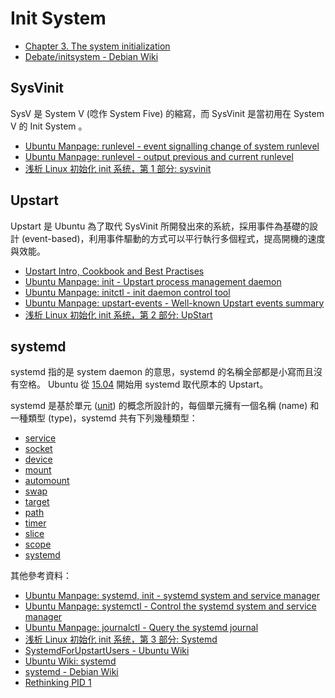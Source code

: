 # Init System

* [Chapter 3. The system initialization](https://www.debian.org/doc/manuals/debian-reference/ch03.en.html)
* [Debate/initsystem - Debian Wiki](https://wiki.debian.org/Debate/initsystem/)

## SysVinit

SysV 是 System V (唸作 System Five) 的縮寫，而 SysVinit 是當初用在 System V 的 Init System 。

* [Ubuntu Manpage: runlevel - event signalling change of system runlevel](http://manpages.ubuntu.com/manpages/xenial/en/man7/runlevel.7.html)
* [Ubuntu Manpage: runlevel - output previous and current runlevel](http://manpages.ubuntu.com/manpages/xenial/en/man8/runlevel.8.html)
* [浅析 Linux 初始化 init 系统，第 1 部分: sysvinit](https://www.ibm.com/developerworks/cn/linux/1407_liuming_init1/index.html)

## Upstart

Upstart 是 Ubuntu 為了取代 SysVinit 所開發出來的系統，採用事件為基礎的設計 (event-based)，利用事件驅動的方式可以平行執行多個程式，提高開機的速度與效能。

* [Upstart Intro, Cookbook and Best Practises](http://upstart.ubuntu.com/cookbook/)
* [Ubuntu Manpage: init - Upstart process management daemon](http://manpages.ubuntu.com/manpages/trusty/en/man8/init.8.html)
* [Ubuntu Manpage: initctl - init daemon control tool](http://manpages.ubuntu.com/manpages/xenial/en/man8/initctl.8.html)
* [Ubuntu Manpage: upstart-events - Well-known Upstart events summary](http://manpages.ubuntu.com/manpages/xenial/en/man7/upstart-events.7.html)
* [浅析 Linux 初始化 init 系统，第 2 部分: UpStart](https://www.ibm.com/developerworks/cn/linux/1407_liuming_init2/index.html)

## systemd

systemd 指的是 system daemon 的意思，systemd 的名稱全部都是小寫而且沒有空格。 Ubuntu 從 [15.04](https://wiki.ubuntu.com/VividVervet/ReleaseNotes) 開始用 systemd 取代原本的 Upstart。

systemd 是基於單元 ([unit](https://www.freedesktop.org/software/systemd/man/systemd.unit.html)) 的概念所設計的，每個單元擁有一個名稱 (name) 和一種類型 (type)，systemd 共有下列幾種類型：

* [service](https://www.freedesktop.org/software/systemd/man/systemd.service.html)
* [socket](https://www.freedesktop.org/software/systemd/man/systemd.socket.html)
* [device](https://www.freedesktop.org/software/systemd/man/systemd.device.html)
* [mount](https://www.freedesktop.org/software/systemd/man/systemd.mount.html)
* [automount](https://www.freedesktop.org/software/systemd/man/systemd.automount.html)
* [swap](https://www.freedesktop.org/software/systemd/man/systemd.swap.html)
* [target](https://www.freedesktop.org/software/systemd/man/systemd.target.html)
* [path](https://www.freedesktop.org/software/systemd/man/systemd.path.html)
* [timer](https://www.freedesktop.org/software/systemd/man/systemd.timer.html)
* [slice](https://www.freedesktop.org/software/systemd/man/systemd.slice.html)
* [scope](https://www.freedesktop.org/software/systemd/man/systemd.scope.html)
* [systemd](https://www.freedesktop.org/wiki/Software/systemd/)

其他參考資料：

* [Ubuntu Manpage: systemd, init - systemd system and service manager](http://manpages.ubuntu.com/manpages/xenial/en/man1/systemd.1.html)
* [Ubuntu Manpage: systemctl - Control the systemd system and service manager](http://manpages.ubuntu.com/manpages/xenial/en/man1/systemctl.1.html)
* [Ubuntu Manpage: journalctl - Query the systemd journal](http://manpages.ubuntu.com/manpages/xenial/en/man1/journalctl.1.html)
* [浅析 Linux 初始化 init 系统，第 3 部分: Systemd](https://www.ibm.com/developerworks/cn/linux/1407_liuming_init3/index.html)
* [SystemdForUpstartUsers - Ubuntu Wiki](https://wiki.ubuntu.com/SystemdForUpstartUsers)
* [Ubuntu Wiki: systemd](https://wiki.ubuntu.com/systemd)
* [systemd - Debian Wiki](https://wiki.debian.org/systemd)
* [Rethinking PID 1](http://0pointer.de/blog/projects/systemd.html)
